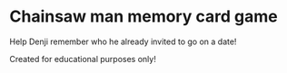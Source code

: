 # Chainsaw man memory card game

Help Denji remember who he already invited to go on a date!

Created for educational purposes only!
